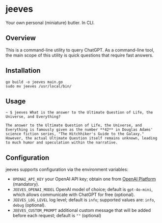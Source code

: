 # jeeves

Your own personal (miniature) butler. In CLI.

## Overview

This is a command-line utility to query ChatGPT. As a command-line tool, the
main scope of this utility is quick questions that require fast answers.

## Installation

```shell
go build -o jeeves main.go
sudo mv jeeves /usr/local/bin/
```
## Usage

```shell
~ $ jeeves What is the answer to the Ultimate Question of Life, the Universe, and Everything?

The answer to the Ultimate Question of Life, the Universe, and Everything is famously given as the number **42** in Douglas Adams' science fiction series, "The Hitchhiker's Guide to the Galaxy." However, the actual Ultimate Question itself remains unknown, leading to much humor and speculation within the narrative.

```

## Configuration

jeeves supports configuration via the environment variables:

- `OPENAI_API_KEY` your OpenAI API key; obtain one from [OpenAI Platform](https://platform.openai.com/docs/overview) (mandatory).
- `JEEVES_OPENAI_MODEL` OpenAI model of choice; default is `gpt-4o-mini`, which allows communicate with ChatGPT for free (optional).
- `JEEVES_LOG_LEVEL` log level; default is `info`; supported values are: `info`, `debug` (optional).
- `JEEVES_CUSTOM_PROMPT` additional custom message that will be added before each request; default is `""` (optional)
